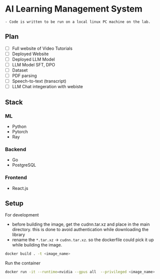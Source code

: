 # AI Learning Management System

    - Code is written to be run on a local linux PC machine on the lab.

## Plan
- [ ] Full website of Video Tutorials
- [ ] Deployed Website 
- [ ] Deployed LLM Model
- [ ] LLM Model SFT, DPO
- [ ] Dataset
- [ ] PDF parsing
- [ ] Speech-to-text (transcript)
- [ ] LLM Chat integeration with webiste

## Stack
### ML
- Python 
- Pytorch
- Ray

### Backend
- Go
- PostgreSQL

### Frontend
- React.js

## Setup

For development
- before building the image, get the cudnn.tar.xz and place in the main directory. this is done to avoid authentication while downloading the library 
- rename the `*.tar.xz` -> `cudnn.tar.xz`. so the dockerfile could pick it up while building the image.
```bash
docker build . -t <image_name>
```

Run the container
```bash
docker run -it --runtime=nvidia --gpus all  --privileged <image_name>
```